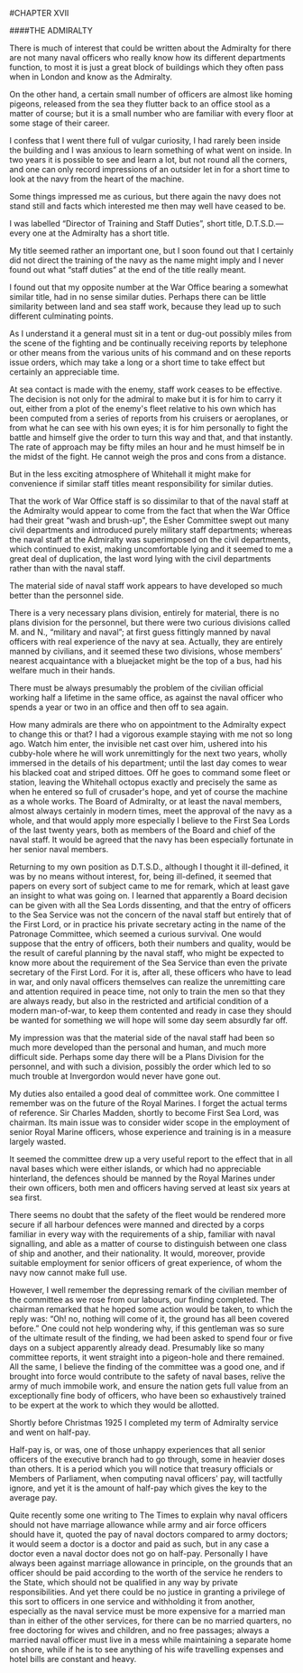 #CHAPTER XVII

####THE ADMIRALTY

There is much of interest that could be written about the Admiralty for there are not many naval officers who really know how its different departments function, to most it is just a great block of buildings which they often pass when in London and know as the Admiralty.

On the other hand, a certain small number of officers are almost like homing pigeons, released from the sea they flutter back to an office stool as a matter of course; but it is a small number who are familiar with every floor at some stage of their career.

I confess that I went there full of vulgar curiosity, I had rarely been inside the building and I was anxious to learn something of what went on inside. In two years it is possible to see and learn a lot, but not round all the corners, and one can only record impressions of an outsider let in for a short time to look at the navy from the heart of the machine.

Some things impressed me as curious, but there again the navy does not stand still and facts which interested me then may well have ceased to be.

I was labelled “Director of Training and Staff Duties”, short title, D.T.S.D.—every one at the Admiralty has a short title.

My title seemed rather an important one, but I soon found out that I certainly did not direct the training of the navy as the name might imply and I never found out what “staff duties” at the end of the title really meant.

I found out that my opposite number at the War Office bearing a somewhat similar title, had in no sense similar duties. Perhaps there can be little similarity between land and sea staff work, because they lead up to such different culminating points.

As I understand it a general must sit in a tent or dug-out possibly miles from the scene of the fighting and be continually receiving reports by telephone or other means from the various units of his command and on these reports issue orders, which may take a long or a short time to take effect but certainly an appreciable time.

At sea contact is made with the enemy, staff work ceases to be effective. The decision is not only for the admiral to make but it is for him to carry it out, either from a plot of the enemy's fleet relative to his own which has been computed from a series of reports from his cruisers or aeroplanes, or from what he can see with his own eyes; it is for him personally to fight the battle and himself give the order to turn this way and that, and that instantly. The rate of approach may be fifty miles an hour and he must himself be in the midst of the fight. He cannot weigh the pros and cons from a distance.

But in the less exciting atmosphere of Whitehall it might make for convenience if similar staff titles meant responsibility for similar duties.

That the work of War Office staff is so dissimilar to that of the naval staff at the Admiralty would appear to come from the fact that when the War Office had their great “wash and brush-up", the Esher Committee swept out many civil departments and introduced purely military staff departments; whereas the naval staff at the Admiralty was superimposed on the civil departments, which continued to exist, making uncomfortable lying and it seemed to me a great deal of duplication, the last word lying with the civil departments rather than with the naval staff.

The material side of naval staff work appears to have developed so much better than the personnel side.

There is a very necessary plans division, entirely for material, there is no plans division for the personnel, but there were two curious divisions called M. and N., “military and naval”; at first guess fittingly manned by naval officers with real experience of the navy at sea. Actually, they are entirely manned by civilians, and it seemed these two divisions, whose members’ nearest acquaintance with a bluejacket might be the top of a bus, had his welfare much in their hands.

There must be always presumably the problem of the civilian official working half a lifetime in the same office, as against the naval officer who spends a year or two in an office and then off to sea again.

How many admirals are there who on appointment to the Admiralty expect to change this or that? I had a vigorous example staying with me not so long ago. Watch him enter, the invisible net cast over him, ushered into his cubby-hole where he will work unremittingly for the next two years, wholly immersed in the details of his department; until the last day comes to wear his blacked coat and striped dittoes. Off he goes to command some fleet or station, leaving the Whitehall octopus exactly and precisely the same as when he entered so full of crusader's hope, and yet of course the machine as a whole works. The Board of Admiralty, or at least the naval members, almost always certainly in modern times, meet the approval of the navy as a whole, and that would apply more especially I believe to the First Sea Lords of the last twenty years, both as members of the Board and chief of the naval staff. It would be agreed that the navy has been especially fortunate in her senior naval members.

Returning to my own position as D.T.S.D., although I thought it ill-defined, it was by no means without interest, for, being ill-defined, it seemed that papers on every sort of subject came to me for remark, which at least gave an insight to what was going on. I learned that apparently a Board decision can be given with all the Sea Lords dissenting, and that the entry of officers to the Sea Service was not the concern of the naval staff but entirely that of the First Lord, or in practice his private secretary acting in the name of the Patronage Committee, which seemed a curious survival. One would suppose that the entry of officers, both their numbers and quality, would be the result of careful planning by the naval staff, who might be expected to know more about the requirement of the Sea Service than even the private secretary of the First Lord. For it is, after all, these officers who have to lead in war, and only naval officers themselves can realize the unremitting care and attention required in peace time, not only to train the men so that they are always ready, but also in the restricted and artificial condition of a modern man-of-war, to keep them contented and ready in case they should be wanted for something we will hope will some day seem absurdly far off.

My impression was that the material side of the naval staff had been so much more developed than the personal and human, and much more difficult side. Perhaps some day there will be a Plans Division for the personnel, and with such a division, possibly the order which led to so much trouble at Invergordon would never have gone out.

My duties also entailed a good deal of committee work. One committee I remember was on the future of the Royal Marines. I forget the actual terms of reference. Sir Charles Madden, shortly to become First Sea Lord, was chairman. Its main issue was to consider wider scope in the employment of senior Royal Marine officers, whose experience and training is in a measure largely wasted.

It seemed the committee drew up a very useful report to the effect that in all naval bases which were either islands, or which had no appreciable hinterland, the defences should be manned by the Royal Marines under their own officers, both men and officers having served at least six years at sea first.

There seems no doubt that the safety of the fleet would be rendered more secure if all harbour defences were manned and directed by a corps familiar in every way with the requirements of a ship, familiar with naval signalling, and able as a matter of course to distinguish between one class of ship and another, and their nationality. It would, moreover, provide suitable employment for senior officers of great experience, of whom the navy now cannot make full use.

However, I well remember the depressing remark of the civilian member of the committee as we rose from our labours, our finding completed. The chairman remarked that he hoped some action would be taken, to which the reply was: “Oh! no, nothing will come of it, the ground has all been covered before.” One could not help wondering why, if this gentleman was so sure of the ultimate result of the finding, we had been asked to spend four or five days on a subject apparently already dead. Presumably like so many committee reports, it went straight into a pigeon-hole and there remained. All the same, I believe the finding of the committee was a good one, and if brought into force would contribute to the safety of naval bases, relive the army of much immobile work, and ensure the nation gets full value from an exceptionally fine body of officers, who have been so exhaustively trained to be expert at the work to which they would be allotted.

Shortly before Christmas 1925 I completed my term of Admiralty service and went on half-pay.

Half-pay is, or was, one of those unhappy experiences that all senior officers of the executive branch had to go through, some in heavier doses than others. It is a period which you will notice that treasury officials or Members of Parliament, when computing naval officers' pay, will tactfully ignore, and yet it is the amount of half-pay which gives the key to the average pay.

Quite recently some one writing to The Times to explain why naval officers should not have marriage allowance while army and air force officers should have it, quoted the pay of naval doctors compared to army doctors; it would seem a doctor is a doctor and paid as such, but in any case a doctor even a naval doctor does not go on half-pay. Personally I have always been against marriage allowance in principle, on the grounds that an officer should be paid according to the worth of the service he renders to the State, which should not be qualified in any way by private responsibilities. And yet there could be no justice in granting a privilege of this sort to officers in one service and withholding it from another, especially as the naval service must be more expensive for a married man than in either of the other services, for there can be no married quarters, no free doctoring for wives and children, and no free passages; always a married naval officer must live in a mess while maintaining a separate home on shore, while if he is to see anything of his wife travelling expenses and hotel bills are constant and heavy.
